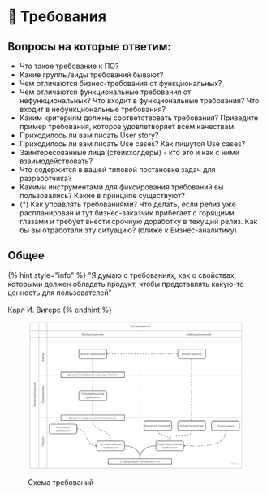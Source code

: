 # 📍 Требования

## Вопросы на которые ответим:

* Что такое требование к ПО?
* Какие группы/виды требований бывают?
* Чем отличаются бизнес-требования от функциональных?
* Чем отличаются функциональные требования от нефункциональных?  Что входит в функциональные требования? Что входит в нефункциональные требования?
* Каким критериям должны соответствовать требования? Приведите пример требования, которое удовлетворяет всем качествам.
* Приходилось ли вам писать User story?
* Приходилось ли вам писать Use cases? Как пишутся Use cases?
* Заинтересованные лица (стейкхолдеры) - кто это и как с ними взаимодействовать?
* Что содержится в вашей типовой постановке задач для разработчика?
* Какими инструментами для фиксирования требований вы пользовались? Какие в принципе существуют?
* (\*) Как управлять требованиями? Что делать, если релиз уже распланирован и тут бизнес-заказчик прибегает с горящими глазами и требует внести срочную доработку в текущий релиз. Как бы вы отработали эту ситуацию? (ближе к Бизнес-аналитику)

## Общее

{% hint style="info" %}
"Я думаю о требованиях, как о свойствах, которыми должен обладать продукт, чтобы представлять какую-то ценность для пользователей"\
\
Карл И. Вигерс
{% endhint %}

<figure><img src="../../.gitbook/assets/требования (2).jpg" alt=""><figcaption><p>Схема требований</p></figcaption></figure>



